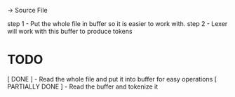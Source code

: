 -> Source File

step 1 - Put the whole file in buffer so it is easier to work with.
step 2 - Lexer will work with this buffer to produce tokens


# TODO
[ DONE ] - Read the whole file and put it into buffer for easy operations
[ PARTIALLY DONE ] - Read the buffer and tokenize it